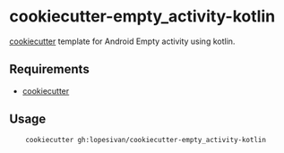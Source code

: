 # cookiecutter-empty_activity-kotlin

[cookiecutter](https://github.com/lopesivan/cookiecutter-empty_activity-kotlin) template for Android Empty activity using kotlin.

## Requirements

- [cookiecutter](https://github.com/cookiecutter/cookiecutter)

## Usage

```
	cookiecutter gh:lopesivan/cookiecutter-empty_activity-kotlin
```
